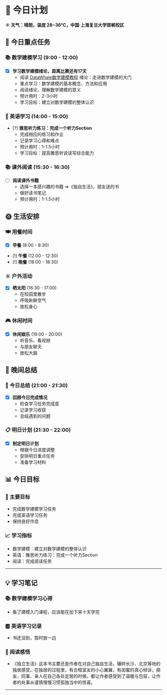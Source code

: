 # 📅 今日计划

**☀️ 天气：晴朗，温度 28~36°C，中国·上海复旦大学邯郸校区**

## 🎯 今日重点任务

### 📚 数学建模学习 (9:00 - 12:00)
- [x] **学习数学建模绪论，距离比赛还有17天**
  - 阅读 [DataWhale数学建模教程](https://datawhalechina.github.io/intro-mathmodel/#/) 绪论：走进数学建模的大门
  - 重点学习：数学建模的基本概念、方法和应用
  - 阅读绪论，理解数学建模的意义
  - 预计用时：2-3小时
  - 学习目标：建立对数学建模的整体认识

### 📖 英语学习 (14:00 - 15:00)
- [?] **雅思听力练习：完成一个听力Section**
  - 完成相应的练习和作业
  - 记录学习心得和难点
  - 预计用时：1-1.5小时
  - 学习目标：提高雅思听说读写综合能力

### 📚 课外阅读 (15:30 - 16:30)
- [ ] **阅读课外书籍**
  - 选择一本感兴趣的书籍 =>《独自生活》，朋友送的书
  - 做好读书笔记
  - 预计用时：1-1.5小时

## 🌞 生活安排

### 🍽️ 用餐时间
- [x] **早餐** (8:00 - 8:30)
- [!] **午餐** (12:00 - 12:30)
- [!] **晚餐** (18:00 - 18:30)

### ☀️ 户外活动
- [x] **晒太阳** (16:30 - 17:00)
  - 在校园里散步
  - 呼吸新鲜空气
  - 放松身心

### 🎮 休闲时间
- [x] **休闲娱乐** (19:00 - 20:00)
  - 听音乐、看视频
  - 与朋友聊天
  - 放松大脑

## 🌙 晚间总结

### 📝 今日总结 (21:00 - 21:30)
- [x] **回顾今日完成情况**
  - 检查学习任务完成度
  - 记录学习收获
  - 总结遇到的问题

### 📋 明日计划 (21:30 - 22:00)
- [x] **制定明日计划**
  - 根据今日进度调整
  - 安排明日重点任务
  - 准备学习材料

## 📊 今日目标

### 🎯 主要目标
- 完成数学建模学习任务
- 完成英语学习任务
- 保持良好作息

### 📈 学习指标
- 数学建模：建立对数学建模的整体认识
- 英语：雅思听力练习：完成一个听力Section
- 阅读：完成阅读任务

---

## 💡 学习笔记

### 📚 数学建模学习心得
- 看了建模入门课程，应该能在加下来十天学完

### 🆎 英语学习记录
- 书还没到，暂时放一边

### 📖 阅读感悟
- 《独立生活》这本书主要还是作者在对自己独自生活，辗转长沙、北京等地的独居感受。在独居的过程里，有合租室友的小心翼翼，有闺蜜的真心倾诉，朋友、同事、亲人在自己各处定居的时候，都让作者感受到了温暖与包容，让作者的处事从谨慎慢慢习惯孤独当中的惊喜。

---
